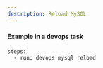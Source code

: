 ```yaml
---
description: Reload MySQL
---
```


#### Example in a devops task

    steps:
      - run: devops mysql reload
